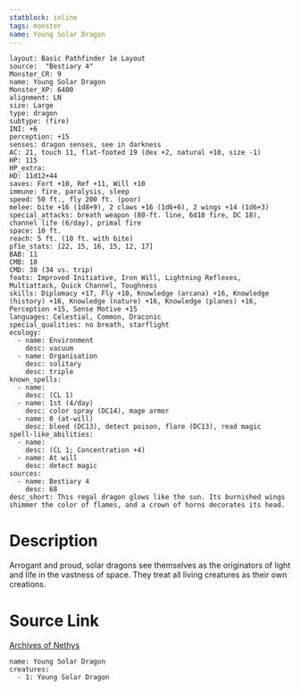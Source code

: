 ```yaml
---
statblock: inline
tags: monster
name: Young Solar Dragon
---
```

```statblock
layout: Basic Pathfinder 1e Layout
source:  "Bestiary 4"
Monster_CR: 9
name: Young Solar Dragon
Monster_XP: 6400
alignment: LN
size: Large
type: dragon
subtype: (fire)
INI: +6
perception: +15
senses: dragon senses, see in darkness
AC: 21, touch 11, flat-footed 19 (dex +2, natural +10, size -1)
HP: 115
HP_extra: 
HD: 11d12+44
saves: Fort +10, Ref +11, Will +10
immune: fire, paralysis, sleep
speed: 50 ft., fly 200 ft. (poor)
melee: bite +16 (1d8+9), 2 claws +16 (1d6+6), 2 wings +14 (1d6+3)
special_attacks: breath weapon (80-ft. line, 6d10 fire, DC 18), channel life (6/day), primal fire
space: 10 ft.
reach: 5 ft. (10 ft. with bite)
pf1e_stats: [22, 15, 16, 15, 12, 17]
BAB: 11
CMB: 18
CMD: 30 (34 vs. trip)
feats: Improved Initiative, Iron Will, Lightning Reflexes, Multiattack, Quick Channel, Toughness
skills: Diplomacy +17, Fly +10, Knowledge (arcana) +16, Knowledge (history) +16, Knowledge (nature) +16, Knowledge (planes) +16, Perception +15, Sense Motive +15
languages: Celestial, Common, Draconic
special_qualities: no breath, starflight
ecology:
  - name: Environment
    desc: vacuum
  - name: Organisation
    desc: solitary
    desc: triple
known_spells:
  - name:
    desc: (CL 1)
  - name: 1st (4/day)
    desc: color spray (DC14), mage armor
  - name: 0 (at-will)
    desc: bleed (DC13), detect poison, flare (DC13), read magic
spell-like_abilities:
  - name:
    desc: (CL 1; Concentration +4)
  - name: At will
    desc: detect magic
sources:
  - name: Bestiary 4
    desc: 68
desc_short: This regal dragon glows like the sun. Its burnished wings shimmer the color of flames, and a crown of horns decorates its head.
```
# Description
Arrogant and proud, solar dragons see themselves as the originators of light and life in the vastness of space. They treat all living creatures as their own creations.
# Source Link
[Archives of Nethys](https://aonprd.com/MonsterDisplay.aspx?ItemName=Young%20Solar%20Dragon)
```encounter-table
name: Young Solar Dragon
creatures:
  - 1: Young Solar Dragon
```
